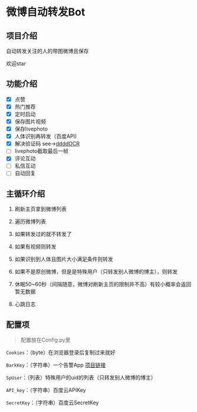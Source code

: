 # 微博自动转发Bot

## 项目介绍

自动转发关注的人的带图微博且保存

欢迎star

## 功能介绍

- [x] 点赞
- [x] 热门推荐
- [x] 定时启动
- [x] 保存图片视频
- [x] 保存livephoto
- [x] 人体识别再转发（百度API)
- [x] 解决验证码 see->[ddddOCR](https://github.com/sml2h3/ddddocr)
- [ ] livephoto截取最后一帧
- [x] 评论互动
- [ ] 私信互动
- [ ] 自动回复

## 主循环介绍

1. 刷新主页拿到微博列表

2. 遍历微博列表

3. 如果转发过的就不转发了

4. 如果有视频则转发

5. 如果识别到人体且图片大小满足条件则转发

6. 如果不是原创微博，但是是特殊用户（只转发别人微博的博主），则转发

7. 休眠50~60秒（间隔随意，微博对刷新主页的限制并不高）有较小概率会返回 暂无数据

8. 心跳日志

## 配置项

> 配置放在Config.py里

`Cookies`：（byte）在浏览器登录后复制过来就好

`BarkKey`：（字符串）一个告警App [项目链接](https://github.com/Finb/Bark)

`SpUser`：（列表）特殊用户的uid的列表（只转发别人微博的博主）

`API_key`：（字符串）百度云APIKey

`SecretKey`：（字符串）百度云SecretKey

